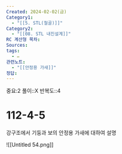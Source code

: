 ```yaml
---
Created: 2024-02-02(금)
Category1:
  - "[[5. STL(철골)]]"
Category2:
  - "[[08. STL 내진설계]]"
RC 계산형 목차: 
Sources: 
tags:
  - ✏️
관련노트:
  - "[[안정용 가새]]"
정답:
---
```

중요:2
풀이::X
반복도::4

#  112-4-5

강구조에서 기둥과 보의 안정용 가새에 대하여 설명

![[Untitled 54.png]]